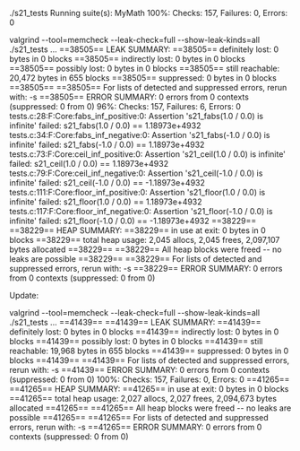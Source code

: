 ./s21_tests 
    Running suite(s): MyMath
    100%: Checks: 157, Failures: 0, Errors: 0


valgrind --tool=memcheck  --leak-check=full --show-leak-kinds=all ./s21_tests
    ...
    ==38505== LEAK SUMMARY:
    ==38505==    definitely lost: 0 bytes in 0 blocks
    ==38505==    indirectly lost: 0 bytes in 0 blocks
    ==38505==      possibly lost: 0 bytes in 0 blocks
    ==38505==    still reachable: 20,472 bytes in 655 blocks
    ==38505==         suppressed: 0 bytes in 0 blocks
    ==38505== 
    ==38505== For lists of detected and suppressed errors, rerun with: -s
    ==38505== ERROR SUMMARY: 0 errors from 0 contexts (suppressed: 0 from 0)
    96%: Checks: 157, Failures: 6, Errors: 0
    tests.c:28:F:Core:fabs_inf_positive:0: Assertion 's21_fabs(1.0 / 0.0) is infinite' failed: s21_fabs(1.0 / 0.0) == 1.18973e+4932
    tests.c:34:F:Core:fabs_inf_negative:0: Assertion 's21_fabs(-1.0 / 0.0) is infinite' failed: s21_fabs(-1.0 / 0.0) == 1.18973e+4932
    tests.c:73:F:Core:ceil_inf_positive:0: Assertion 's21_ceil(1.0 / 0.0) is infinite' failed: s21_ceil(1.0 / 0.0) == 1.18973e+4932
    tests.c:79:F:Core:ceil_inf_negative:0: Assertion 's21_ceil(-1.0 / 0.0) is infinite' failed: s21_ceil(-1.0 / 0.0) == -1.18973e+4932
    tests.c:111:F:Core:floor_inf_positive:0: Assertion 's21_floor(1.0 / 0.0) is infinite' failed: s21_floor(1.0 / 0.0) == 1.18973e+4932
    tests.c:117:F:Core:floor_inf_negative:0: Assertion 's21_floor(-1.0 / 0.0) is infinite' failed: s21_floor(-1.0 / 0.0) == -1.18973e+4932
    ==38229== 
    ==38229== HEAP SUMMARY:
    ==38229==     in use at exit: 0 bytes in 0 blocks
    ==38229==   total heap usage: 2,045 allocs, 2,045 frees, 2,097,107 bytes allocated
    ==38229== 
    ==38229== All heap blocks were freed -- no leaks are possible
    ==38229== 
    ==38229== For lists of detected and suppressed errors, rerun with: -s
    ==38229== ERROR SUMMARY: 0 errors from 0 contexts (suppressed: 0 from 0)



Update:

valgrind --tool=memcheck  --leak-check=full --show-leak-kinds=all ./s21_tests
    ...
    ==41439== 
    ==41439== LEAK SUMMARY:
    ==41439==    definitely lost: 0 bytes in 0 blocks
    ==41439==    indirectly lost: 0 bytes in 0 blocks
    ==41439==      possibly lost: 0 bytes in 0 blocks
    ==41439==    still reachable: 19,968 bytes in 655 blocks
    ==41439==         suppressed: 0 bytes in 0 blocks
    ==41439== 
    ==41439== For lists of detected and suppressed errors, rerun with: -s
    ==41439== ERROR SUMMARY: 0 errors from 0 contexts (suppressed: 0 from 0)
    100%: Checks: 157, Failures: 0, Errors: 0
    ==41265== 
    ==41265== HEAP SUMMARY:
    ==41265==     in use at exit: 0 bytes in 0 blocks
    ==41265==   total heap usage: 2,027 allocs, 2,027 frees, 2,094,673 bytes allocated
    ==41265== 
    ==41265== All heap blocks were freed -- no leaks are possible
    ==41265== 
    ==41265== For lists of detected and suppressed errors, rerun with: -s
    ==41265== ERROR SUMMARY: 0 errors from 0 contexts (suppressed: 0 from 0)
